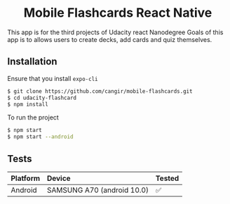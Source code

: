 <h1 align="center">Mobile Flashcards React Native</h1>

This app is for the third projects of Udacity react Nanodegree Goals of this app is to allows users to create decks, add cards and quiz themselves.


## Installation

Ensure that you install `expo-cli`
```bash
$ git clone https://github.com/cangir/mobile-flashcards.git
$ cd udacity-flashcard
$ npm install
```
To run the project
```bash
$ npm start
$ npm start --android
```

## Tests

| Platform | Device                       | Tested             |
| :------- | :--------------------------- | :----------------- |
| Android  | SAMSUNG A70 (android 10.0)   | :white_check_mark: |
